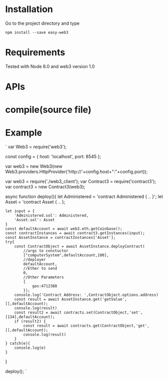 # Installation

Go to the project directory and type

`npm install --save easy-web3`

# Requirements

Tested with Node 8.0 and web3 version 1.0

# APIs

# compile(source file)


# Example
`
var Web3 = require('web3');

const config = {
    host: 'localhost',
    port: 8545
};

var web3 = new Web3(new Web3.providers.HttpProvider('http://'+config.host+":"+config.port));

var web3 = require('./web3_client');
var Contract3 = require('contract3');
var contract3 = new Contract3(web3);



async function deploy(){
    let Administered = 'contract Administered { .. }';
    let Asset = 'contract Asset { .. };

    let input = {
        'Administered.sol': Administered,
        'Asset.sol': Asset
    }
    const defaultAccount = await web3.eth.getCoinbase();
    const contractInstances = await contract3.getInstances(input);
    const AssetInstance = contractInstances['Asset'];
    try{
        const ContractObject = await AssetInstance.deployContract(
            //args to constuctor
            ["computerSystem",defaultAccount,100],
            //deployer
            defaultAccount, 
            //Ether to send
            0, 
            //Other Parameters
            {
                gas:4712388
            });
        console.log('Contract Address: ',ContractObject.options.address)
        const result = await AssetInstance.get('getValue',[],defaultAccount);
        console.log(result)
        const result2 = await contracts.set(ContractObject,'set', [134],defaultAccount);
        if (result2) {
            const result = await contracts.get(ContractObject,'get',[],defaultAccount);
            console.log(result)
        }
    } catch(e){
        console.log(e)
    }

}

deploy();
`